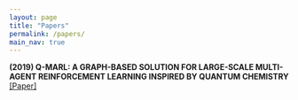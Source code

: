 ```yaml
---
layout: page
title: "Papers"
permalink: /papers/
main_nav: true
---
```


__(2019) Q-MARL: A GRAPH-BASED SOLUTION FOR LARGE-SCALE MULTI-AGENT REINFORCEMENT LEARNING INSPIRED BY QUANTUM CHEMISTRY__
[[Paper]](https://github.com/voanhkha/voanhkha.github.io/blob/master/assets/Q-MARL_KhaVo_Paper.pdf)


<br>
